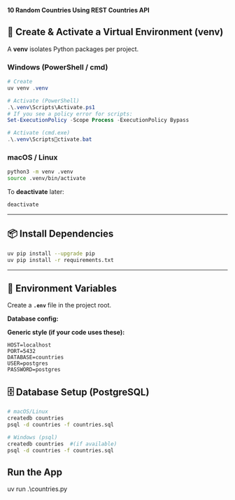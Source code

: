 **10 Random Countries Using REST Countries API** 

## 🧪 Create & Activate a Virtual Environment (venv)

A **venv** isolates Python packages per project.

### Windows (PowerShell / cmd)

```powershell
# Create
uv venv .venv

# Activate (PowerShell)
.\.venv\Scripts\Activate.ps1
# If you see a policy error for scripts:
Set-ExecutionPolicy -Scope Process -ExecutionPolicy Bypass

# Activate (cmd.exe)
.\.venv\Scriptsctivate.bat
```

### macOS / Linux

```bash
python3 -m venv .venv
source .venv/bin/activate
```

To **deactivate** later:
```bash
deactivate
```

---

## 📦 Install Dependencies

```bash
uv pip install --upgrade pip
uv pip install -r requirements.txt
```

---

## 🔐 Environment Variables

Create a **`.env`** file in the project root.

**Database config:**

**Generic style (if your code uses these):**
```env
HOST=localhost
PORT=5432
DATABASE=countries
USER=postgres
PASSWORD=postgres
```

## 🗄 Database Setup (PostgreSQL)

```bash
# macOS/Linux
createdb countries
psql -d countries -f countries.sql

# Windows (psql)
createdb countries  #(if available)
psql -d countries -f countries.sql
```

## Run the App

uv run .\countries.py